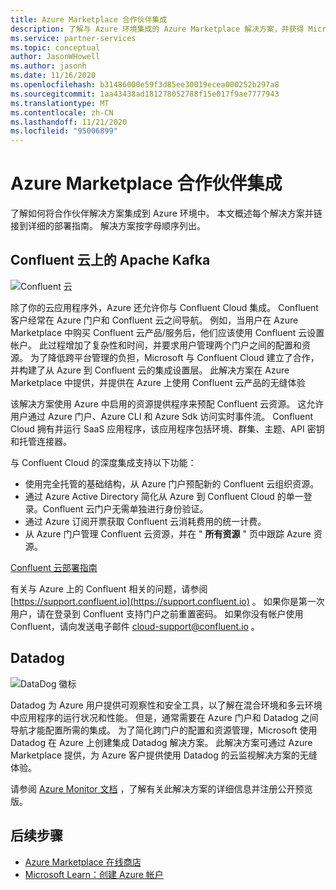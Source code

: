 ```yaml
---
title: Azure Marketplace 合作伙伴集成
description: 了解与 Azure 环境集成的 Azure Marketplace 解决方案，并获得 Microsoft 合作伙伴提供的部署指南链接。
ms.service: partner-services
ms.topic: conceptual
author: JasonWHowell
ms.author: jasonh
ms.date: 11/16/2020
ms.openlocfilehash: b31486000e59f3d85ee30019ecea000252b297a8
ms.sourcegitcommit: 1aa43438ad181278052788f15e017f9ae7777943
ms.translationtype: MT
ms.contentlocale: zh-CN
ms.lasthandoff: 11/21/2020
ms.locfileid: "95006899"
---
```

# <a name="azure-marketplace-partner-integrations"></a>Azure Marketplace 合作伙伴集成

了解如何将合作伙伴解决方案集成到 Azure 环境中。 本文概述每个解决方案并链接到详细的部署指南。 解决方案按字母顺序列出。 

## <a name="apache-kafka-on-confluent-cloud"></a>Confluent 云上的 Apache Kafka

![Confluent 云](./media/partners/confluent-cloud.png)

除了你的云应用程序外，Azure 还允许你与 Confluent Cloud 集成。 Confluent 客户经常在 Azure 门户和 Confluent 云之间导航。 例如，当用户在 Azure Marketplace 中购买 Confluent 云产品/服务后，他们应该使用 Confluent 云设置帐户。 此过程增加了复杂性和时间，并要求用户管理两个门户之间的配置和资源。 为了降低跨平台管理的负担，Microsoft 与 Confluent Cloud 建立了合作，并构建了从 Azure 到 Confluent 云的集成设置层。 此解决方案在 Azure Marketplace 中提供，并提供在 Azure 上使用 Confluent 云产品的无缝体验

该解决方案使用 Azure 中启用的资源提供程序来预配 Confluent 云资源。 这允许用户通过 Azure 门户、Azure CLI 和 Azure Sdk 访问实时事件流。 Confluent Cloud 拥有并运行 SaaS 应用程序，该应用程序包括环境、群集、主题、API 密钥和托管连接器。

与 Confluent Cloud 的深度集成支持以下功能：

- 使用完全托管的基础结构，从 Azure 门户预配新的 Confluent 云组织资源。
- 通过 Azure Active Directory 简化从 Azure 到 Confluent Cloud 的单一登录。Confluent 云门户无需单独进行身份验证。
- 通过 Azure 订阅开票获取 Confluent 云消耗费用的统一计费。
- 从 Azure 门户管理 Confluent 云资源，并在 " **所有资源** " 页中跟踪 Azure 资源。

[Confluent 云部署指南](https://docs.confluent.io/current/cloud/marketplace/index.html)

有关与 Azure 上的 Confluent 相关的问题，请参阅 [https://support.confluent.io](https://support.confluent.io) 。 如果你是第一次用户，请在登录到 Confluent 支持门户之前重置密码。 如果你没有帐户使用 Confluent，请向发送电子邮件 [cloud-support@confluent.io](mailto:cloud-support@confluent.io) 。

## <a name="datadog"></a>Datadog

![DataDog 徽标](./media/partners/datadog.png)

Datadog 为 Azure 用户提供可观察性和安全工具，以了解在混合环境和多云环境中应用程序的运行状况和性能。 但是，通常需要在 Azure 门户和 Datadog 之间导航才能配置所需的集成。 为了简化跨门户的配置和资源管理，Microsoft 使用 Datadog 在 Azure 上创建集成 Datadog 解决方案。 此解决方案可通过 Azure Marketplace 提供，为 Azure 客户提供使用 Datadog 的云监视解决方案的无缝体验。

请参阅 [Azure Monitor 文档](/azure/azure-monitor/platform/partners#datadog) ，了解有关此解决方案的详细信息并注册公开预览版。

## <a name="next-steps"></a>后续步骤

- [Azure Marketplace 在线商店](https://azure.microsoft.com/marketplace/)
- [Microsoft Learn：创建 Azure 帐户](/learn/modules/create-an-azure-account/)
